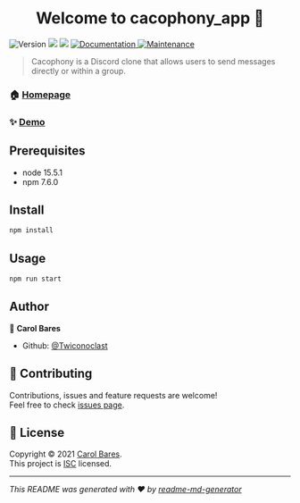 <h1 align="center">Welcome to cacophony_app 👋</h1>
<p>
  <img alt="Version" src="https://img.shields.io/badge/version-1.0.0-blue.svg?cacheSeconds=2592000" />
  <img src="https://img.shields.io/badge/node-15.5.1-blue.svg" />
  <img src="https://img.shields.io/badge/npm-7.6.0-blue.svg" />
  <a href="https://github.com/Twiconoclast/cacophony_app#readme" target="_blank">
    <img alt="Documentation" src="https://img.shields.io/badge/documentation-yes-brightgreen.svg" />
  </a>
  <a href="https://github.com/Twiconoclast/cacophony_app/graphs/commit-activity" target="_blank">
    <img alt="Maintenance" src="https://img.shields.io/badge/Maintained%3F-yes-green.svg" />
  </a>
</p>

> Cacophony is a Discord clone that allows users to send messages directly or within a group.

### 🏠 [Homepage](https://github.com/Twiconoclast/cacophony_app#readme)

### ✨ [Demo](https://cacophony-app.herokuapp.com/#/)

## Prerequisites

- node 15.5.1
- npm 7.6.0

## Install

```sh
npm install
```

## Usage

```sh
npm run start
```

## Author

👤 **Carol Bares**

* Github: [@Twiconoclast](https://github.com/Twiconoclast)

## 🤝 Contributing

Contributions, issues and feature requests are welcome!<br />Feel free to check [issues page](https://github.com/Twiconoclast/cacophony_app/issues).

## 📝 License

Copyright © 2021 [Carol Bares](https://github.com/Twiconoclast).<br />
This project is [ISC](https://github.com/Twiconoclast/cacophony_app/blob/master/LICENSE) licensed.

***
_This README was generated with ❤️ by [readme-md-generator](https://github.com/kefranabg/readme-md-generator)_